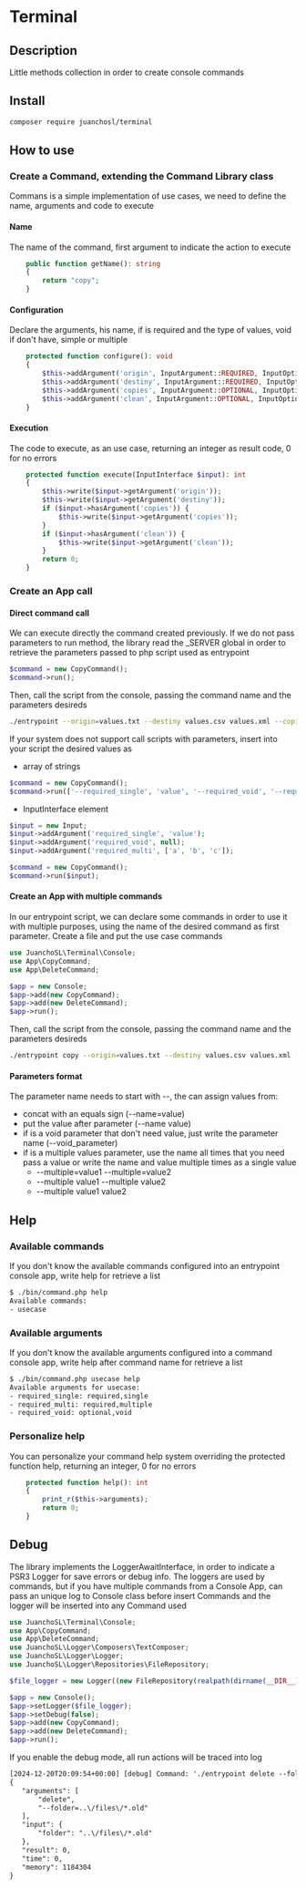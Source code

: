 # Terminal

## Description

Little methods collection in order to create console commands

## Install

```bash
composer require juanchosl/terminal
```

## How to use

### Create a Command, extending the Command Library class

Commans is a simple implementation of use cases, we need to define the name, arguments and code to execute

#### Name
The name of the command, first argument to indicate the action to execute
```php
    public function getName(): string
    {
        return "copy";
    }
```

#### Configuration
Declare the arguments, his name, if is required and the type of values, void if don't have, simple or multiple
```php
    protected function configure(): void
    {
        $this->addArgument('origin', InputArgument::REQUIRED, InputOption::SINGLE);
        $this->addArgument('destiny', InputArgument::REQUIRED, InputOption::MULTIPLE);
        $this->addArgument('copies', InputArgument::OPTIONAL, InputOption::SINGLE);
        $this->addArgument('clean', InputArgument::OPTIONAL, InputOption::VOID);
    }
```

#### Execution
The code to execute, as an use case, returning an integer as result code, 0 for no errors
```php
    protected function execute(InputInterface $input): int
    {
        $this->write($input->getArgument('origin'));
        $this->write($input->getArgument('destiny'));
        if ($input->hasArgument('copies')) {
            $this->write($input->getArgument('copies'));
        }
        if ($input->hasArgument('clean')) {
            $this->write($input->getArgument('clean'));
        }
        return 0;
    }
```

### Create an App call

#### Direct command call
We can execute directly the command created previously. If we do not pass parameters to run method, the library read the _SERVER global in order to retrieve the parameters passed to php script used as entrypoint

```php
$command = new CopyCommand();
$command->run();
```

Then, call the script from the console, passing the command name and the parameters desireds
```bash
./entrypoint --origin=values.txt --destiny values.csv values.xml --copies 1 --clean
```

If your system does not support call scripts with parameters, insert into your script the desired values as 
- array of strings
```php
$command = new CopyCommand();
$command->run(['--required_single', 'value', '--required_void', '--required_multi', 'a', 'b', 'c']);
```
- InputInterface element
```php
$input = new Input;
$input->addArgument('required_single', 'value');
$input->addArgument('required_void', null);
$input->addArgument('required_multi', ['a', 'b', 'c']);

$command = new CopyCommand();
$command->run($input);
```

#### Create an App with multiple commands
In our entrypoint script, we can declare some commands in order to use it with multiple purposes, using the name of the desired command as first parameter.
Create a file and put the use case commands

```php
use JuanchoSL\Terminal\Console;
use App\CopyCommand;
use App\DeleteCommand;

$app = new Console;
$app->add(new CopyCommand);
$app->add(new DeleteCommand);
$app->run();
```

Then, call the script from the console, passing the command name and the parameters desireds
```bash
./entrypoint copy --origin=values.txt --destiny values.csv values.xml --copies 1 --clean
```

#### Parameters format
The parameter name needs to start with --, the can assign values from:
- concat with an equals sign (--name=value)
- put the value after parameter (--name value) 
- if is a void parameter that don't need value, just write the parameter name (--void_parameter)
- if is a multiple values parameter, use the name all times that you need pass a value or write the name and value multiple times as a single value
    - --multiple=value1 --multiple=value2
    - --multiple value1 --multiple value2
    - --multiple value1 value2

## Help

### Available commands
If you don't know the available commands configured into an entrypoint console app, write help for retrieve a list
```bash
$ ./bin/command.php help
Available commands:
- usecase

```
### Available arguments
If you don't know the available arguments configured into a command console app, write help after command name for retrieve a list
```bash
$ ./bin/command.php usecase help
Available arguments for usecase:
- required_single: required,single
- required_multi: required,multiple
- required_void: optional,void

```

### Personalize help
You can personalize your command help system overriding the protected function help, returning an integer, 0 for no errors
```php
    protected function help(): int
    {
        print_r($this->arguments);
        return 0;
    }
```

## Debug
The library implements the LoggerAwaitInterface, in order to indicate a PSR3 Logger for save errors or debug info. The loggers are used by commands, but if you have multiple commands from a Console App, can pass an unique log to Console class before insert Commands and the logger will be inserted into any Command used
```php
use JuanchoSL\Terminal\Console;
use App\CopyCommand;
use App\DeleteCommand;
use JuanchoSL\Logger\Composers\TextComposer;
use JuanchoSL\Logger\Logger;
use JuanchoSL\Logger\Repositories\FileRepository;

$file_logger = new Logger((new FileRepository(realpath(dirname(__DIR__)) . DIRECTORY_SEPARATOR . 'logs' . DIRECTORY_SEPARATOR . 'errors.log'))->setComposer(new TextComposer));

$app = new Console();
$app->setLogger($file_logger);
$app->setDebug(false);
$app->add(new CopyCommand);
$app->add(new DeleteCommand);
$app->run();
```

If you enable the debug mode, all run actions will be traced into log
 ```txt
[2024-12-20T20:09:54+00:00] [debug] Command: './entrypoint delete --folder=../files/*.old'
{
    "arguments": [
        "delete",
        "--folder=..\/files\/*.old"
    ],
    "input": {
        "folder": "..\/files\/*.old"
    },
    "result": 0,
    "time": 0,
    "memory": 1184304
}
 ```